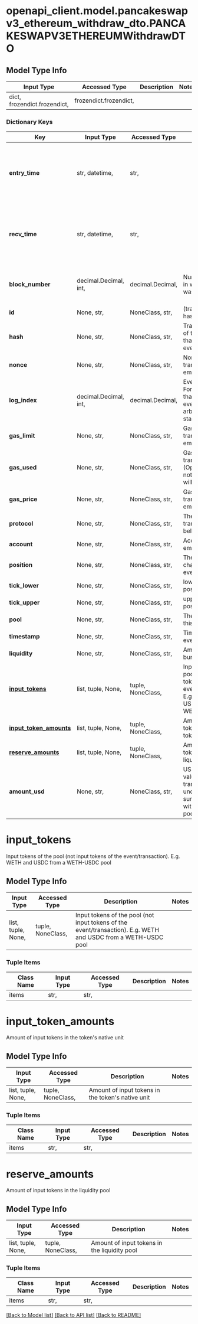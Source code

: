 # openapi_client.model.pancakeswapv3_ethereum_withdraw_dto.PANCAKESWAPV3ETHEREUMWithdrawDTO

## Model Type Info
Input Type | Accessed Type | Description | Notes
------------ | ------------- | ------------- | -------------
dict, frozendict.frozendict,  | frozendict.frozendict,  |  | 

### Dictionary Keys
Key | Input Type | Accessed Type | Description | Notes
------------ | ------------- | ------------- | ------------- | -------------
**entry_time** | str, datetime,  | str,  |  | [optional] value must conform to RFC-3339 date-time
**recv_time** | str, datetime,  | str,  |  | [optional] value must conform to RFC-3339 date-time
**block_number** | decimal.Decimal, int,  | decimal.Decimal,  | Number of block in which entity was recorded. | [optional] value must be a 64 bit integer
**id** | None, str,  | NoneClass, str,  | (transaction hash)-(log index) | [optional] 
**hash** | None, str,  | NoneClass, str,  | Transaction hash of the transaction that emitted this event | [optional] 
**nonce** | None, str,  | NoneClass, str,  | Nonce of the transaction that emitted this event | [optional] 
**log_index** | decimal.Decimal, int,  | decimal.Decimal,  | Event log index. For transactions that don&#x27;t emit event, create arbitrary index starting from 0 | [optional] value must be a 32 bit integer
**gas_limit** | None, str,  | NoneClass, str,  | Gas limit of the transaction that emitted this event | [optional] 
**gas_used** | None, str,  | NoneClass, str,  | Gas used in this transaction. (Optional because not every chain will support this) | [optional] 
**gas_price** | None, str,  | NoneClass, str,  | Gas price of the transaction that emitted this event | [optional] 
**protocol** | None, str,  | NoneClass, str,  | The protocol this transaction belongs to | [optional] 
**account** | None, str,  | NoneClass, str,  | Account that emitted this event | [optional] 
**position** | None, str,  | NoneClass, str,  | The user position changed by this event | [optional] 
**tick_lower** | None, str,  | NoneClass, str,  | lower tick of position | [optional] 
**tick_upper** | None, str,  | NoneClass, str,  | upper tick of position | [optional] 
**pool** | None, str,  | NoneClass, str,  | The pool involving this event | [optional] 
**timestamp** | None, str,  | NoneClass, str,  | Timestamp of this event | [optional] 
**liquidity** | None, str,  | NoneClass, str,  | Amount of liquidity burned | [optional] 
**[input_tokens](#input_tokens)** | list, tuple, None,  | tuple, NoneClass,  | Input tokens of the pool (not input tokens of the event/transaction). E.g. WETH and USDC from a WETH-USDC pool | [optional] 
**[input_token_amounts](#input_token_amounts)** | list, tuple, None,  | tuple, NoneClass,  | Amount of input tokens in the token&#x27;s native unit | [optional] 
**[reserve_amounts](#reserve_amounts)** | list, tuple, None,  | tuple, NoneClass,  | Amount of input tokens in the liquidity pool | [optional] 
**amount_usd** | None, str,  | NoneClass, str,  | USD-normalized value of the transaction of the underlying (e.g. sum of tokens withdrawn from a pool) | [optional] 

# input_tokens

Input tokens of the pool (not input tokens of the event/transaction). E.g. WETH and USDC from a WETH-USDC pool

## Model Type Info
Input Type | Accessed Type | Description | Notes
------------ | ------------- | ------------- | -------------
list, tuple, None,  | tuple, NoneClass,  | Input tokens of the pool (not input tokens of the event/transaction). E.g. WETH and USDC from a WETH-USDC pool | 

### Tuple Items
Class Name | Input Type | Accessed Type | Description | Notes
------------- | ------------- | ------------- | ------------- | -------------
items | str,  | str,  |  | 

# input_token_amounts

Amount of input tokens in the token's native unit

## Model Type Info
Input Type | Accessed Type | Description | Notes
------------ | ------------- | ------------- | -------------
list, tuple, None,  | tuple, NoneClass,  | Amount of input tokens in the token&#x27;s native unit | 

### Tuple Items
Class Name | Input Type | Accessed Type | Description | Notes
------------- | ------------- | ------------- | ------------- | -------------
items | str,  | str,  |  | 

# reserve_amounts

Amount of input tokens in the liquidity pool

## Model Type Info
Input Type | Accessed Type | Description | Notes
------------ | ------------- | ------------- | -------------
list, tuple, None,  | tuple, NoneClass,  | Amount of input tokens in the liquidity pool | 

### Tuple Items
Class Name | Input Type | Accessed Type | Description | Notes
------------- | ------------- | ------------- | ------------- | -------------
items | str,  | str,  |  | 

[[Back to Model list]](../../README.md#documentation-for-models) [[Back to API list]](../../README.md#documentation-for-api-endpoints) [[Back to README]](../../README.md)

